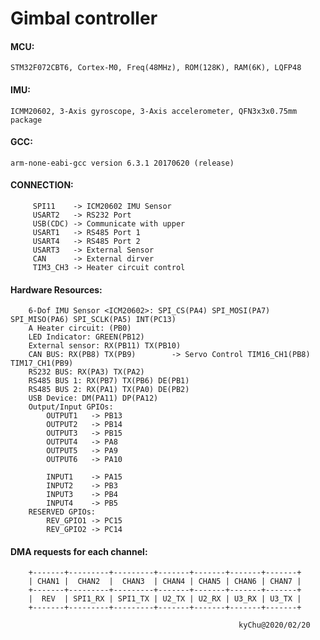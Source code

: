 # Gimbal controller

#### MCU:
```STM32F072CBT6, Cortex-M0, Freq(48MHz), ROM(128K), RAM(6K), LQFP48```
#### IMU:
```ICMM20602, 3-Axis gyroscope, 3-Axis accelerometer, QFN3x3x0.75mm package```
#### GCC:
```arm-none-eabi-gcc version 6.3.1 20170620 (release)```
#### CONNECTION:
```
     SPI11    -> ICM20602 IMU Sensor
     USART2   -> RS232 Port
     USB(CDC) -> Communicate with upper
     USART1   -> RS485 Port 1
     USART4   -> RS485 Port 2
     USART3   -> External Sensor
     CAN      -> External dirver
     TIM3_CH3 -> Heater circuit control
```

#### Hardware Resources:
```
    6-Dof IMU Sensor <ICM20602>: SPI_CS(PA4) SPI_MOSI(PA7) SPI_MISO(PA6) SPI_SCLK(PA5) INT(PC13)
    A Heater circuit: (PB0)
    LED Indicator: GREEN(PB12)
    External sensor: RX(PB11) TX(PB10)
    CAN BUS: RX(PB8) TX(PB9)        -> Servo Control TIM16_CH1(PB8) TIM17_CH1(PB9)
    RS232 BUS: RX(PA3) TX(PA2)
    RS485 BUS 1: RX(PB7) TX(PB6) DE(PB1)
    RS485 BUS 2: RX(PA1) TX(PA0) DE(PB2)
    USB Device: DM(PA11) DP(PA12)
    Output/Input GPIOs:
        OUTPUT1   -> PB13
        OUTPUT2   -> PB14
        OUTPUT3   -> PB15
        OUTPUT4   -> PA8
        OUTPUT5   -> PA9
        OUTPUT6   -> PA10

        INPUT1    -> PA15
        INPUT2    -> PB3
        INPUT3    -> PB4
        INPUT4    -> PB5
    RESERVED GPIOs:
        REV_GPIO1 -> PC15
        REV_GPIO2 -> PC14
```

#### DMA requests for each channel:
```
    +-------+---------+---------+-------+-------+-------+-------+
    | CHAN1 |  CHAN2  |  CHAN3  | CHAN4 | CHAN5 | CHAN6 | CHAN7 |
    +-------+---------+---------+-------+-------+-------+-------+
    |  REV  | SPI1_RX | SPI1_TX | U2_TX | U2_RX | U3_RX | U3_TX |
    +-------+---------+---------+-------+-------+-------+-------+
```

                                                       kyChu@2020/02/20


